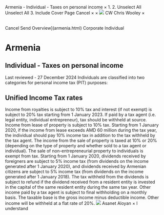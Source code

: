 Armenia - Individual - Taxes on personal income
×
1.
2.
Unselect All
Unselect All
3.
Include Cover Page
Cancel
×
×
![](-/media/world-wide-tax-summaries/attachments/global---chris-wooley.ashx%3Frev=ac5e5f3223b34096b1afc2a6009c7320&revision=ac5e5f32-23b3-4096-b1af-c2a6009c7320&hash=859B7ADC84DC2CBEC9760E9E6EE7DE6D0A8BFCDF)
CW
Chris Wooley
×
######
Cancel
Send
Overview](armenia.html)
Corporate
Individual
# Armenia
## Individual - Taxes on personal income
Last reviewed - 27 December 2024
Individuals are classified into two categories for personal income tax (PIT) purposes:
## Unified Income Tax rates
Income from royalties is subject to 10% tax and interest (if not exempt) is subject to 20% tax starting from 1 January 2023. If paid by a tax agent (i.e. legal entity, individual entrepreneur), tax should be withheld at source.
Income from lease of property is subject to 10% tax. Starting from 1 January 2020, if the income from lease exceeds AMD 60 million during the tax year, the individual should pay 10% income tax in addition to the tax withheld by the tax agent.
The income from the sale of property is taxed at 10% or 20% (depending on the type of property and whether sold to a tax agent or individual). The sale of non-entrepreneurial property to individuals is exempt from tax. Starting from 1 January 2020, dividends received by foreigners are subject to 5% income tax (from dividends on the income generated after 1 January 2020), and dividends received by Armenian citizens are subject to 5% income tax (from dividends on the income generated after 1 January 2018).
The tax withheld from the dividends is subject to refund if the dividend received from a resident entity is invested in the capital of the same resident entity during the same tax year.
Other income paid by a tax agent is subject to final withholding on a monthly basis. The taxable base is the gross income minus deductible income. Other income will be withheld at a flat rate of 20%.
![](-/media/world-wide-tax-summaries/armeniaasanet-aloyanarmenia--asanet-aloyanjpg20230710165254018.ashx%3Frev=769d30634e5c4f8f800cf22418a6ce30&revision=769d3063-4e5c-4f8f-800c-f22418a6ce30&hash=AEF8B536B812F80C0E5D6D1EA4CE9BF3C9A61A02)
Asanet Aloyan
×
I understand